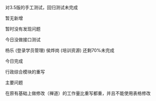 对3.5版的手工测试，回归测试未完成

暂无新增

暂时没有发现问题

今日没做接口测试

杨乐 (登录学员管理) 侯烨岗 (培训资源) 还剩70%未完成

今日完成

行政综合模块的重写

主要问题

在原有基础上做修改（禅道）的工作量比重写都重，并且不能使用表格修改